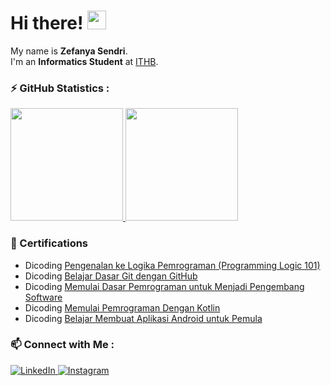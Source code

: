 <!--
**zefanyasendri/zefanyasendri** is a ✨ _special_ ✨ repository because its `README.md` (this file) appears on your GitHub profile.

Here are some ideas to get you started:

- 🔭 I’m currently working on ...
- 👀 I’m interested in Mobile Development, Web Development, and UI/UX Designer
- 🌱 I’m currently learning Mobile Development
- 👯 I’m looking to collaborate on ...
- 🤔 I’m looking for help with ...
- 💬 Ask me about ...
- 📫 How to reach me: ...
- 😄 Pronouns: ...
- ⚡ Fun fact: ...
-->

# Hi there! <img src="https://raw.githubusercontent.com/MartinHeinz/MartinHeinz/master/wave.gif" width="30px">

My name is **Zefanya Sendri**.\
I'm an **Informatics Student** at [ITHB](https://www.ithb.ac.id/).

<!-- ### 📚 Tech Stack & Tools :
<a href="https://www.w3.org/html/" target="_blank"> <img src="https://www.vectorlogo.zone/logos/w3_html5/w3_html5-icon.svg" alt="HTML5" width="25" height="25"/> </a> 
<a href="https://www.w3schools.com/css/" target="_blank"> <img src="https://www.vectorlogo.zone/logos/w3_css/w3_css-icon.svg" alt="CSS3" width="25" height="25"/> </a> 
<a href="https://developer.mozilla.org/en-US/docs/Web/JavaScript" target="_blank"> <img src="https://raw.githubusercontent.com/devicons/devicon/master/icons/javascript/javascript-original.svg" alt="Javascript" width="25" height="25"/> </a> 
<a href="https://www.w3schools.com/java/" target="_blank"> <img src="https://www.vectorlogo.zone/logos/java/java-icon.svg" alt="Java" width="25" height="25"/> </a>
<a href="https://kotlinlang.org/" target="_blank"> <img src="https://seeklogo.com/images/K/kotlin-logo-30C1970B05-seeklogo.com.png" alt="Kotlin" width="25" height="25"/> </a> 
<a href="https://go.dev/" target="_blank"> <img src="https://www.vectorlogo.zone/logos/golang/golang-official.svg" alt="Go" width="25" height="25"/> </a>
<a href="https://www.w3.org/mysql/" target="_blank"> <img src="https://www.vectorlogo.zone/logos/mysql/mysql-icon.svg" alt="MySQL" width="25" height="25"/> </a>
<a href="https://git-scm.com/" target="_blank"> <img src="https://www.vectorlogo.zone/logos/git-scm/git-scm-icon.svg" alt="Git" width="25" height="25"/> </a> 
<a href="https://postman.com" target="_blank"> <img src="https://www.vectorlogo.zone/logos/getpostman/getpostman-icon.svg" alt="Postman" width="25" height="25"/> </a> 
<a href="https://www.figma.com/" target="_blank" rel="noreferrer"> <img src="https://www.vectorlogo.zone/logos/figma/figma-icon.svg" alt="Figma" width="25" height="25"/> </a>
<a href="https://code.visualstudio.com/" target="_blank" rel="noreferrer"> <img src="https://www.vectorlogo.zone/logos/visualstudio_code/visualstudio_code-icon.svg" alt="VSCode" width="25" height="25"/> </a> -->
<!-- <a href="https://www.mongodb.com/" target="_blank"> <img src="https://www.vectorlogo.zone/logos/mongodb/mongodb-icon.svg" alt="MongoDB" width="25" height="25"/> </a> -->
<!-- <a href="https://www.jetbrains.com/idea/" target="_blank" rel="noreferrer"> <img src="https://seeklogo.com/images/I/intellij-idea-logo-F0395EF783-seeklogo.com.png" alt="IntelliJ" width="25" height="25"/> </a> -->
<!-- <img src="https://github.com/devicons/devicon/blob/master/icons/php/php-plain.svg" title="PHP" alt="PHP" width="40" height="40"/>&nbsp;
<img src="https://github.com/devicons/devicon/blob/master/icons/python/python-original.svg" title="Python" alt="Python" width="40" height="40"/>&nbsp;
<img src="https://github.com/devicons/devicon/blob/master/icons/vuejs/vuejs-original-wordmark.svg" title="VueJS" alt="VueJS" width="40" height="40"/>&nbsp; -->

### :zap: GitHub Statistics :
<p align="left">
  <a href="https://github.com/zefanyasendri">
    <img height="180em" src="https://github-readme-stats.vercel.app/api?username=zefanyasendri&theme=yeblu&show_icons=true"/>
    <img height="180em" src="https://github-readme-stats.vercel.app//api/top-langs/?username=zefanyasendri&theme=yeblu&layout=compact"/>
  </a>
</p>

### 📄 Certifications
- Dicoding [Pengenalan ke Logika Pemrograman (Programming Logic 101)](https://www.dicoding.com/certificates/4EXG6RQKQZRL)
- Dicoding [Belajar Dasar Git dengan GitHub](https://www.dicoding.com/certificates/KEXL3W7YRPG2)
- Dicoding [Memulai Dasar Pemrograman untuk Menjadi Pengembang Software](https://www.dicoding.com/certificates/JLX13Q06NP72)
- Dicoding [Memulai Pemrograman Dengan Kotlin](https://www.dicoding.com/certificates/1OP8L3N5QZQK)
- Dicoding [Belajar Membuat Aplikasi Android untuk Pemula](https://www.dicoding.com/certificates/JLX13LE22P72)

### 📫 Connect with Me :
<p> 
  <a href="https://www.linkedin.com/in/zefanyasendri/" target="_blank">
    <img alt="LinkedIn" src="https://img.shields.io/badge/linkedin-%230077B5.svg?&style=for-the-badge&logo=linkedin&logoColor=white" />
  </a> 
  <a href="https://www.instagram.com/zefanyasendri/" target="_blank">
    <img alt="Instagram" src="https://img.shields.io/badge/instagram-%23E4405F.svg?&style=for-the-badge&logo=instagram&logoColor=white" />
  </a> 
</p>
